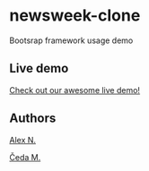 # newsweek-clone
Bootsrap framework usage demo

## Live demo

<a href ="https://rawcdn.githack.com/Chedak/newsweek-clone/151cb5b22f44c79b7a4b17587dac609ee6637c37/index.html" target ="blank"> Check out our awesome live demo!</a> 

## Authors
[Alex N.](https://github.com/nikitin2009)

[Čeda M.](https://github.com/Chedak)
